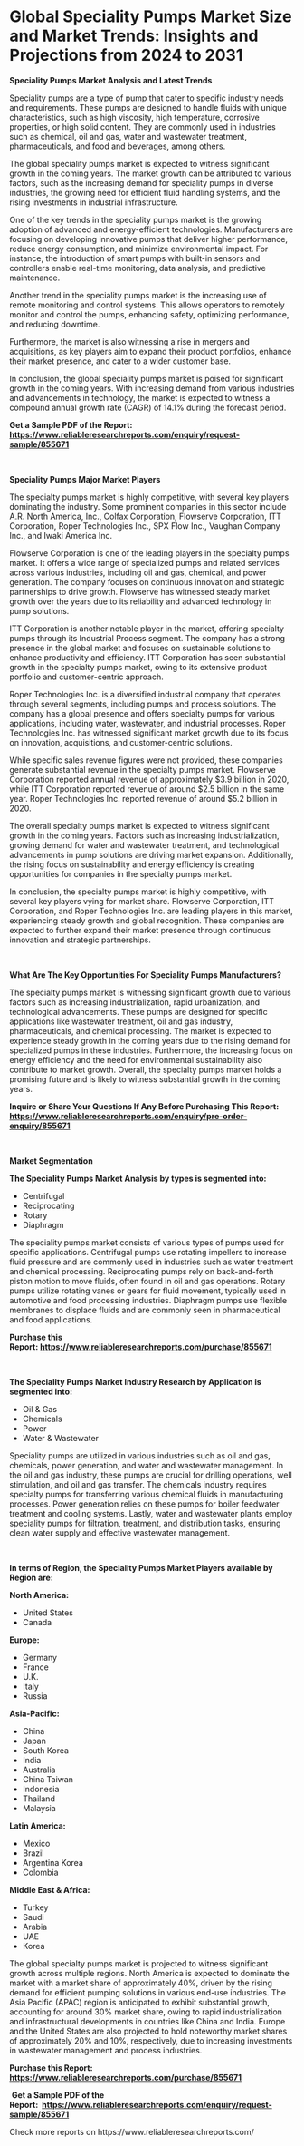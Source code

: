 <p><h1>Global Speciality Pumps Market Size and Market Trends: Insights and Projections from 2024 to 2031</h1></p><p><strong>Speciality Pumps Market Analysis and Latest Trends</strong></p>
<p><p>Speciality pumps are a type of pump that cater to specific industry needs and requirements. These pumps are designed to handle fluids with unique characteristics, such as high viscosity, high temperature, corrosive properties, or high solid content. They are commonly used in industries such as chemical, oil and gas, water and wastewater treatment, pharmaceuticals, and food and beverages, among others.</p><p>The global speciality pumps market is expected to witness significant growth in the coming years. The market growth can be attributed to various factors, such as the increasing demand for speciality pumps in diverse industries, the growing need for efficient fluid handling systems, and the rising investments in industrial infrastructure.</p><p>One of the key trends in the speciality pumps market is the growing adoption of advanced and energy-efficient technologies. Manufacturers are focusing on developing innovative pumps that deliver higher performance, reduce energy consumption, and minimize environmental impact. For instance, the introduction of smart pumps with built-in sensors and controllers enable real-time monitoring, data analysis, and predictive maintenance.</p><p>Another trend in the speciality pumps market is the increasing use of remote monitoring and control systems. This allows operators to remotely monitor and control the pumps, enhancing safety, optimizing performance, and reducing downtime.</p><p>Furthermore, the market is also witnessing a rise in mergers and acquisitions, as key players aim to expand their product portfolios, enhance their market presence, and cater to a wider customer base.</p><p>In conclusion, the global speciality pumps market is poised for significant growth in the coming years. With increasing demand from various industries and advancements in technology, the market is expected to witness a compound annual growth rate (CAGR) of 14.1% during the forecast period.</p></p>
<p><strong>Get a Sample PDF of the Report:&nbsp; <a href="https://www.reliableresearchreports.com/enquiry/request-sample/855671">https://www.reliableresearchreports.com/enquiry/request-sample/855671</a></strong></p>
<p>&nbsp;</p>
<p><strong>Speciality Pumps Major Market Players</strong></p>
<p><p>The specialty pumps market is highly competitive, with several key players dominating the industry. Some prominent companies in this sector include A.R. North America, Inc., Colfax Corporation, Flowserve Corporation, ITT Corporation, Roper Technologies Inc., SPX Flow Inc., Vaughan Company Inc., and Iwaki America Inc.</p><p>Flowserve Corporation is one of the leading players in the specialty pumps market. It offers a wide range of specialized pumps and related services across various industries, including oil and gas, chemical, and power generation. The company focuses on continuous innovation and strategic partnerships to drive growth. Flowserve has witnessed steady market growth over the years due to its reliability and advanced technology in pump solutions.</p><p>ITT Corporation is another notable player in the market, offering specialty pumps through its Industrial Process segment. The company has a strong presence in the global market and focuses on sustainable solutions to enhance productivity and efficiency. ITT Corporation has seen substantial growth in the specialty pumps market, owing to its extensive product portfolio and customer-centric approach.</p><p>Roper Technologies Inc. is a diversified industrial company that operates through several segments, including pumps and process solutions. The company has a global presence and offers specialty pumps for various applications, including water, wastewater, and industrial processes. Roper Technologies Inc. has witnessed significant market growth due to its focus on innovation, acquisitions, and customer-centric solutions.</p><p>While specific sales revenue figures were not provided, these companies generate substantial revenue in the specialty pumps market. Flowserve Corporation reported annual revenue of approximately $3.9 billion in 2020, while ITT Corporation reported revenue of around $2.5 billion in the same year. Roper Technologies Inc. reported revenue of around $5.2 billion in 2020.</p><p>The overall specialty pumps market is expected to witness significant growth in the coming years. Factors such as increasing industrialization, growing demand for water and wastewater treatment, and technological advancements in pump solutions are driving market expansion. Additionally, the rising focus on sustainability and energy efficiency is creating opportunities for companies in the specialty pumps market.</p><p>In conclusion, the specialty pumps market is highly competitive, with several key players vying for market share. Flowserve Corporation, ITT Corporation, and Roper Technologies Inc. are leading players in this market, experiencing steady growth and global recognition. These companies are expected to further expand their market presence through continuous innovation and strategic partnerships.</p></p>
<p>&nbsp;</p>
<p><strong>What Are The Key Opportunities For Speciality Pumps Manufacturers?</strong></p>
<p><p>The specialty pumps market is witnessing significant growth due to various factors such as increasing industrialization, rapid urbanization, and technological advancements. These pumps are designed for specific applications like wastewater treatment, oil and gas industry, pharmaceuticals, and chemical processing. The market is expected to experience steady growth in the coming years due to the rising demand for specialized pumps in these industries. Furthermore, the increasing focus on energy efficiency and the need for environmental sustainability also contribute to market growth. Overall, the specialty pumps market holds a promising future and is likely to witness substantial growth in the coming years.</p></p>
<p><strong>Inquire or Share Your Questions If Any Before Purchasing This Report: <a href="https://www.reliableresearchreports.com/enquiry/pre-order-enquiry/855671">https://www.reliableresearchreports.com/enquiry/pre-order-enquiry/855671</a></strong></p>
<p>&nbsp;</p>
<p><strong>Market Segmentation</strong></p>
<p><strong>The Speciality Pumps Market Analysis by types is segmented into:</strong></p>
<p><ul><li>Centrifugal</li><li>Reciprocating</li><li>Rotary</li><li>Diaphragm</li></ul></p>
<p><p>The speciality pumps market consists of various types of pumps used for specific applications. Centrifugal pumps use rotating impellers to increase fluid pressure and are commonly used in industries such as water treatment and chemical processing. Reciprocating pumps rely on back-and-forth piston motion to move fluids, often found in oil and gas operations. Rotary pumps utilize rotating vanes or gears for fluid movement, typically used in automotive and food processing industries. Diaphragm pumps use flexible membranes to displace fluids and are commonly seen in pharmaceutical and food applications.</p></p>
<p><strong>Purchase this Report:&nbsp;<a href="https://www.reliableresearchreports.com/purchase/855671">https://www.reliableresearchreports.com/purchase/855671</a></strong></p>
<p>&nbsp;</p>
<p><strong>The Speciality Pumps Market Industry Research by Application is segmented into:</strong></p>
<p><ul><li>Oil & Gas</li><li>Chemicals</li><li>Power</li><li>Water & Wastewater</li></ul></p>
<p><p>Speciality pumps are utilized in various industries such as oil and gas, chemicals, power generation, and water and wastewater management. In the oil and gas industry, these pumps are crucial for drilling operations, well stimulation, and oil and gas transfer. The chemicals industry requires specialty pumps for transferring various chemical fluids in manufacturing processes. Power generation relies on these pumps for boiler feedwater treatment and cooling systems. Lastly, water and wastewater plants employ speciality pumps for filtration, treatment, and distribution tasks, ensuring clean water supply and effective wastewater management.</p></p>
<p>&nbsp;</p>
<p><strong>In terms of Region, the Speciality Pumps Market Players available by Region are:</strong></p>
<p>
    <p> <strong> North America: </strong>
        <ul>
            <li>United States</li>
            <li>Canada</li>
        </ul>
        </p> 
    <p> <strong> Europe: </strong>
        <ul>
            <li>Germany</li>
            <li>France</li>
            <li>U.K.</li>
            <li>Italy</li>
            <li>Russia</li>
        </ul>
        </p> 
    <p> <strong> Asia-Pacific: </strong>
        <ul>
            <li>China</li>
            <li>Japan</li>
            <li>South Korea</li>
            <li>India</li>
            <li>Australia</li>
            <li>China Taiwan</li>
            <li>Indonesia</li>
            <li>Thailand</li>
            <li>Malaysia</li>
        </ul>
        </p> 
    <p> <strong> Latin America: </strong>
        <ul>
            <li>Mexico</li>
            <li>Brazil</li>
            <li>Argentina Korea</li>
            <li>Colombia</li>
        </ul>
        </p> 
    <p> <strong> Middle East & Africa: </strong>
        <ul>
            <li>Turkey</li>
            <li>Saudi</li>
            <li>Arabia</li>
            <li>UAE</li>
            <li>Korea</li>
        </ul>
    </p>
    </p>
<p><p>The global specialty pumps market is projected to witness significant growth across multiple regions. North America is expected to dominate the market with a market share of approximately 40%, driven by the rising demand for efficient pumping solutions in various end-use industries. The Asia Pacific (APAC) region is anticipated to exhibit substantial growth, accounting for around 30% market share, owing to rapid industrialization and infrastructural developments in countries like China and India. Europe and the United States are also projected to hold noteworthy market shares of approximately 20% and 10%, respectively, due to increasing investments in wastewater management and process industries.</p></p>
<p><strong>Purchase this Report: <a href="https://www.reliableresearchreports.com/purchase/855671">https://www.reliableresearchreports.com/purchase/855671</a></strong></p>
<p>&nbsp;<strong>Get a Sample PDF of the Report:&nbsp;&nbsp;<a href="https://www.reliableresearchreports.com/enquiry/request-sample/855671">https://www.reliableresearchreports.com/enquiry/request-sample/855671</a></strong></p>
<p><strong></strong></p>
<p>Check more reports on https://www.reliableresearchreports.com/</p>
